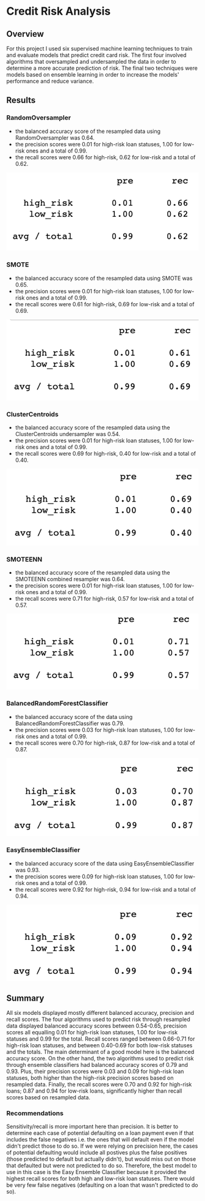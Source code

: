 # Credit Risk Analysis

## Overview
For this project I used six supervised machine learning techniques to train and evaluate models that predict credit card risk.  The first four involved algorithms that oversampled and undersampled the data in order to determine a more accurate prediction of risk.  The final two techniques were models based on ensemble learning in order to increase the models' performance and reduce variance.

## Results

### RandomOversampler
- the balanced accuracy score of the resampled data using RandomOversampler was 0.64.
- the precision scores were 0.01 for high-risk loan statuses, 1.00 for low-risk ones and a total of 0.99.
- the recall scores were 0.66 for high-risk, 0.62 for low-risk and a total of 0.62.

![oversampled](https://github.com/MaxV6ft4/Credit_Risk_Analysis/blob/main/Screenshots/report1.png)

### SMOTE
- the balanced accuracy score of the resampled data using SMOTE was 0.65.
- the precision scores were 0.01 for high-risk loan statuses, 1.00 for low-risk ones and a total of 0.99.
- the recall scores were 0.61 for high-risk, 0.69 for low-risk and a total of 0.69.

![smote](https://github.com/MaxV6ft4/Credit_Risk_Analysis/blob/main/Screenshots/report2.png)

### ClusterCentroids
- the balanced accuracy score of the resampled data using the ClusterCentroids undersampler was 0.54.
- the precision scores were 0.01 for high-risk loan statuses, 1.00 for low-risk ones and a total of 0.99.
- the recall scores were 0.69 for high-risk, 0.40 for low-risk and a total of 0.40.

![CC](https://github.com/MaxV6ft4/Credit_Risk_Analysis/blob/main/Screenshots/report3.png)

### SMOTEENN
- the balanced accuracy score of the resampled data using the SMOTEENN combined resampler was 0.64.
- the precision scores were 0.01 for high-risk loan statuses, 1.00 for low-risk ones and a total of 0.99.
- the recall scores were 0.71 for high-risk, 0.57 for low-risk and a total of 0.57.

![smoteenn](https://github.com/MaxV6ft4/Credit_Risk_Analysis/blob/main/Screenshots/report4.png)

### BalancedRandomForestClassifier
- the balanced accuracy score of the data using BalancedRandomForestClassifier was 0.79.
- the precision scores were 0.03 for high-risk loan statuses, 1.00 for low-risk ones and a total of 0.99.
- the recall scores were 0.70 for high-risk, 0.87 for low-risk and a total of 0.87.

![brfc](https://github.com/MaxV6ft4/Credit_Risk_Analysis/blob/main/Screenshots/report5.png)

### EasyEnsembleClassifier
- the balanced accuracy score of the data using EasyEnsembleClassifier was 0.93.
- the precision scores were 0.09 for high-risk loan statuses, 1.00 for low-risk ones and a total of 0.99.
- the recall scores were 0.92 for high-risk, 0.94 for low-risk and a total of 0.94.

![eec](https://github.com/MaxV6ft4/Credit_Risk_Analysis/blob/main/Screenshots/report6.png)

## Summary
All six models displayed mostly different balanced accuracy, precision and recall scores.  The four algorithms used to predict risk through resampled data displayed balanced accuracy scores between 0.54-0.65, precision scores all equalling 0.01 for high-risk loan statuses, 1.00 for low-risk statuses and 0.99 for the total. Recall scores ranged between 0.66-0.71 for high-risk loan statuses, and between 0.40-0.69 for both low-risk statuses and the totals.  The main determinant of a good model here is the balanced accuracy score.  On the other hand, the two algorithms used to predict risk through ensemble classifiers had balanced accuracy scores of 0.79 and 0.93.  Plus, their precision scores were 0.03 and 0.09 for high-risk loan statuses, both higher than the high-risk precision scores based on resampled data.  Finally, the recall scores were 0.70 and 0.92 for high-risk loans; 0.87 and 0.94 for low-risk loans, significantly higher than recall scores based on resampled data.

### Recommendations
Sensitivity/recall is more important here than precision.  It is better to determine each case of potential defaulting on a loan payment even if that includes the false negatives i.e. the ones that will default even if the model didn't predict those to do so.  If we were relying on precision here, the cases of potential defaulting would include all postives plus the false positives (those predicted to default but actually didn't), but would miss out on those that defaulted but were not predicted to do so.  Therefore, the best model to use in this case is the Easy Ensemble Classifier because it provided the highest recall scores for both high and low-risk loan statuses.  There would be very few false negatives (defaulting on a loan that wasn't predicted to do so).
